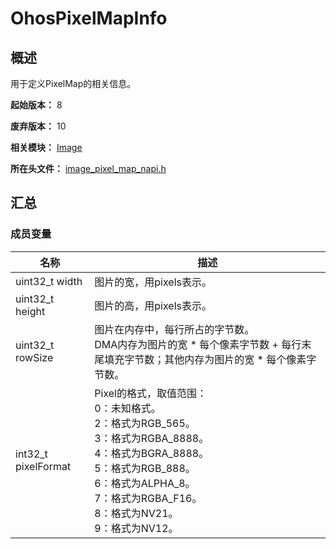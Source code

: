 # OhosPixelMapInfo

## 概述

用于定义PixelMap的相关信息。

**起始版本：** 8

**废弃版本：** 10

**相关模块：** [Image](capi-image.md)

**所在头文件：** [image_pixel_map_napi.h](capi-image-pixel-map-napi-h.md)

## 汇总

### 成员变量

| 名称 | 描述 |
| -- | -- |
| uint32_t width | 图片的宽，用pixels表示。 |
| uint32_t height | 图片的高，用pixels表示。 |
| uint32_t rowSize | 图片在内存中，每行所占的字节数。<br>DMA内存为图片的宽 \* 每个像素字节数 + 每行末尾填充字节数；其他内存为图片的宽 \* 每个像素字节数。 |
| int32_t pixelFormat |  Pixel的格式，取值范围：<br>0：未知格式。<br>2：格式为RGB_565。<br>3：格式为RGBA_8888。<br>4：格式为BGRA_8888。<br>5：格式为RGB_888。<br>6：格式为ALPHA_8。<br>7：格式为RGBA_F16。<br>8：格式为NV21。<br>9：格式为NV12。 |


